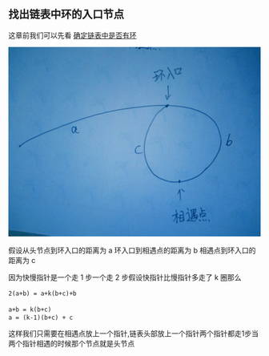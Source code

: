 ## 找出链表中环的入口节点
这章前我们可以先看 [确定链表中是否有环](../checkCircle)

![环形链表](./pic/circle.jpg)

假设从头节点到环入口的距离为 a 环入口到相遇点的距离为 b 相遇点到环入口的距离为 c

因为快慢指针是一个走 1 步一个走 2 步假设快指针比慢指针多走了 k 圈那么

```
2(a+b) = a+k(b+c)+b

a+b = k(b+c)
a = (k-1)(b+c) + c 
```
这样我们只需要在相遇点放上一个指针,链表头部放上一个指针两个指针都走1步当两个指针相遇的时候那个节点就是头节点